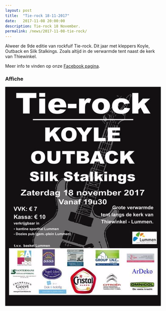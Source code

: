 ```yaml
---
layout: post
title:  "Tie-rock 18-11-2017"
date:   2017-11-08 20:00:00
description: Tie-rock 18 November.
permalink: /news/2017-11-08-tie-rock/
---
```


Alweer de 9de editie van rockfuif Tie-rock. Dit jaar met kleppers Koyle, Outback en Silk Stalkings. Zoals altijd in de verwarmde tent naast de kerk van Thiewinkel. 

Meer info te vinden op onze [Facebook pagina](https://www.facebook.com/tierock.lummen).

### Affiche

![Tie-rock](/news/img/tie-rock.png)